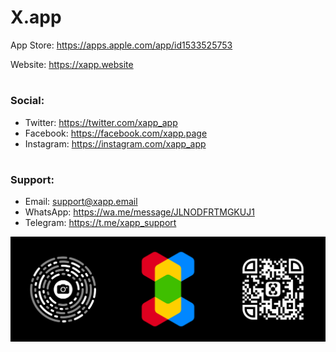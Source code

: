 # X.app

App Store: https://apps.apple.com/app/id1533525753

Website: https://xapp.website

#

### Social:
- Twitter: https://twitter.com/xapp_app
- Facebook: https://facebook.com/xapp.page
- Instagram: https://instagram.com/xapp_app

#

### Support:
- Email: support@xapp.email
- WhatsApp: https://wa.me/message/JLNODFRTMGKUJ1
- Telegram: https://t.me/xapp_support

![X.app](https://github.com/xapp/.github/blob/main/profile/banner.png)
